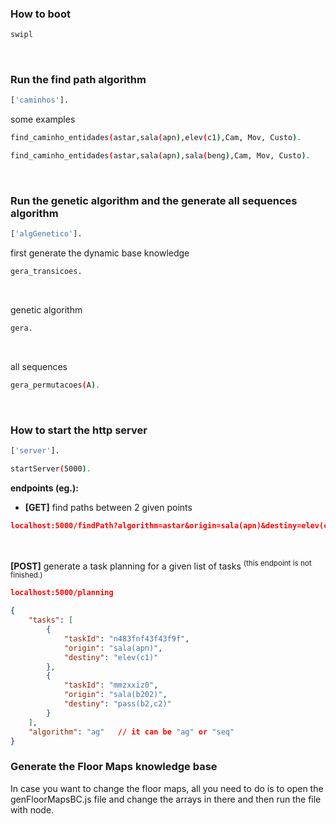 ### How to boot
```bash
swipl
```

<br /> 

### Run the find path algorithm
```bash
['caminhos'].
```
some examples
```bash
find_caminho_entidades(astar,sala(apn),elev(c1),Cam, Mov, Custo).
```
```bash
find_caminho_entidades(astar,sala(apn),sala(beng),Cam, Mov, Custo).
```

<br /> 

### Run the genetic algorithm and the generate all sequences algorithm
```bash
['algGenetico'].
```
first generate the dynamic base knowledge
```bash
gera_transicoes.
```

<br /> 

genetic algorithm
```bash
gera.
```

<br /> 

all sequences
```bash
gera_permutacoes(A).
```

<br /> 

### How to start the http server

```bash
['server'].
```
```bash
startServer(5000).
```


**endpoints (eg.):**
- **[GET]** find paths between 2 given points 
```json
localhost:5000/findPath?algorithm=astar&origin=sala(apn)&destiny=elev(c1)
```

<br /> 

**[POST]** generate a task planning for a given list of tasks 
<sup>(this endpoint is not finished.)</sup>

```json
localhost:5000/planning

{
    "tasks": [
        {
            "taskId": "n483fnf43f43f9f",
            "origin": "sala(apn)",
            "destiny": "elev(c1)"
        },
        {
            "taskId": "mmzxxiz0",
            "origin": "sala(b202)",
            "destiny": "pass(b2,c2)"
        }
    ],
    "algorithm": "ag"   // it can be "ag" or "seq"
}
```



### Generate the Floor Maps knowledge base
In case you want to change the floor maps, all you need to do is to open the genFloorMapsBC.js file and change the arrays in there and then run the file with node.

